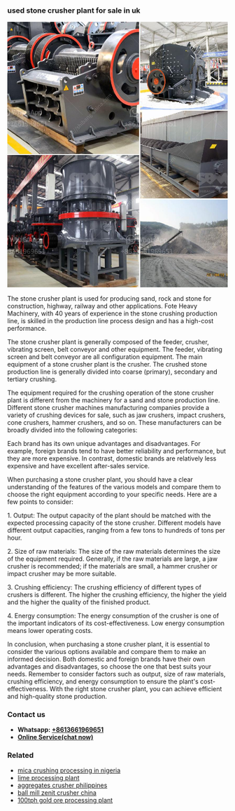 <h3>used stone crusher plant for sale in uk</h3><img src='1704791147.jpg' alt=''><p>The stone crusher plant is used for producing sand, rock and stone for construction, highway, railway and other applications. Fote Heavy Machinery, with 40 years of experience in the stone crushing production line, is skilled in the production line process design and has a high-cost performance.</p><p>The stone crusher plant is generally composed of the feeder, crusher, vibrating screen, belt conveyor and other equipment. The feeder, vibrating screen and belt conveyor are all configuration equipment. The main equipment of a stone crusher plant is the crusher. The crushed stone production line is generally divided into coarse (primary), secondary and tertiary crushing.</p><p>The equipment required for the crushing operation of the stone crusher plant is different from the machinery for a sand and stone production line. Different stone crusher machines manufacturing companies provide a variety of crushing devices for sale, such as jaw crushers, impact crushers, cone crushers, hammer crushers, and so on. These manufacturers can be broadly divided into the following categories:</p><p>Each brand has its own unique advantages and disadvantages. For example, foreign brands tend to have better reliability and performance, but they are more expensive. In contrast, domestic brands are relatively less expensive and have excellent after-sales service.</p><p>When purchasing a stone crusher plant, you should have a clear understanding of the features of the various models and compare them to choose the right equipment according to your specific needs. Here are a few points to consider:</p><p>1. Output: The output capacity of the plant should be matched with the expected processing capacity of the stone crusher. Different models have different output capacities, ranging from a few tons to hundreds of tons per hour.</p><p>2. Size of raw materials: The size of the raw materials determines the size of the equipment required. Generally, if the raw materials are large, a jaw crusher is recommended; if the materials are small, a hammer crusher or impact crusher may be more suitable.</p><p>3. Crushing efficiency: The crushing efficiency of different types of crushers is different. The higher the crushing efficiency, the higher the yield and the higher the quality of the finished product.</p><p>4. Energy consumption: The energy consumption of the crusher is one of the important indicators of its cost-effectiveness. Low energy consumption means lower operating costs.</p><p>In conclusion, when purchasing a stone crusher plant, it is essential to consider the various options available and compare them to make an informed decision. Both domestic and foreign brands have their own advantages and disadvantages, so choose the one that best suits your needs. Remember to consider factors such as output, size of raw materials, crushing efficiency, and energy consumption to ensure the plant's cost-effectiveness. With the right stone crusher plant, you can achieve efficient and high-quality stone production.</p><h3>Contact us</h3><ul><li><strong>Whatsapp:&nbsp;<a href="https://wa.me/8613661969651">+8613661969651</a></strong></li><li><a href="https://swt.shibang-china.com/?git&amp;zhl&amp;used stone crusher plant for sale in uk"><strong>Online Service(chat now)</strong></a></li></ul><h3>Related</h3><ul><li><a href='mica crushing processing in nigeria.md'>mica crushing processing in nigeria</a></li><li><a href='lime processing plant.md'>lime processing plant</a></li><li><a href='aggregates crusher philippines.md'>aggregates crusher philippines</a></li><li><a href='ball mill zenit crusher china.md'>ball mill zenit crusher china</a></li><li><a href='100tph gold ore processing plant.md'>100tph gold ore processing plant</a></li></ul>